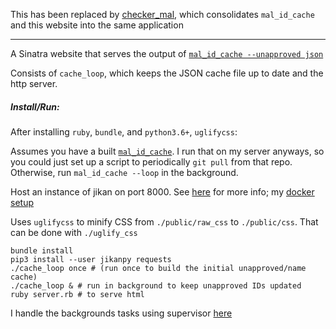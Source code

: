 This has been replaced by [checker_mal](https://github.com/Hiyori-API/checker_mal), which consolidates `mal_id_cache` and this website into the same application

---

A Sinatra website that serves the output of [`mal_id_cache --unapproved json`](https://github.com/seanbreckenridge/mal-id-cache)

Consists of `cache_loop`, which keeps the JSON cache file up to date and the http server.

##### Install/Run:

After installing `ruby`, `bundle`, and `python3.6+`, `uglifycss`:

Assumes you have a built [`mal_id_cache`](https://github.com/seanbreckenridge/mal-id-cache). I run that on my server anyways, so you could just set up a script to periodically `git pull` from that repo. Otherwise, run `mal_id_cache --loop` in the background.

Host an instance of jikan on port 8000. See [here](https://github.com/jikan-me/jikan-rest#01-installation-prerequisites) for more info; my [docker setup](https://gitlab.com/seanbreckenridge/docker-jikan)

Uses `uglifycss` to minify CSS from `./public/raw_css` to `./public/css`. That can be done with `./uglify_css`

```
bundle install
pip3 install --user jikanpy requests
./cache_loop once # (run once to build the initial unapproved/name cache)
./cache_loop & # run in background to keep unapproved IDs updated
ruby server.rb # to serve html
```

I handle the backgrounds tasks using supervisor [here](https://github.com/seanbreckenridge/vps)
